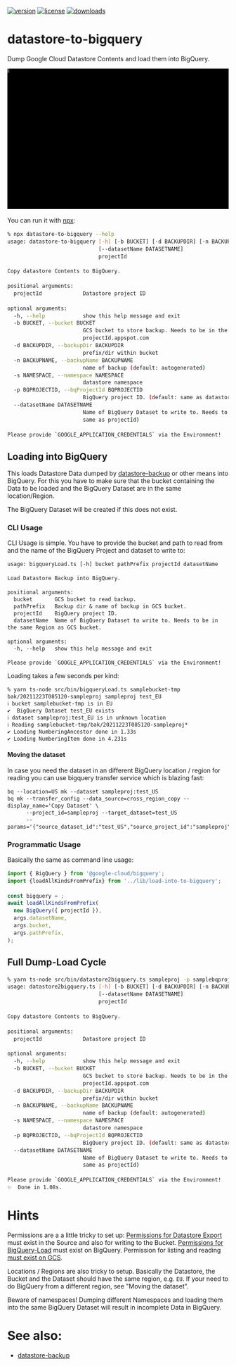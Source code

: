 [![version](https://img.shields.io/npm/v/datastore-to-bigquery.svg?style=flat-square)](https://npmjs.org/datastore-to-bigquery)
[![license](https://img.shields.io/npm/l/datastore-to-bigquery?color=%23007a1f&style=flat-square)](https://github.com/mdornseif/datastore-to-bigquery/blob/master/LICENSE)
[![downloads](https://img.shields.io/npm/dm/datastore-to-bigquery?style=flat-square&color=%23007a1f)](https://npmcharts.com/compare/datastore-to-bigquery)

# datastore-to-bigquery

Dump Google Cloud Datastore Contents and load them into BigQuery.

![Sample Output](https://raw.githubusercontent.com/mdornseif/datastore-to-bigquery/main/README.svg)

You can run it with [npx](https://www.npmjs.com/package/npx):

```sh
% npx datastore-to-bigquery --help
usage: datastore-to-bigquery [-h] [-b BUCKET] [-d BACKUPDIR] [-n BACKUPNAME] [-s NAMESPACE] [-p BQPROJECTID]
                             [--datasetName DATASETNAME]
                             projectId

Copy datastore Contents to BigQuery.

positional arguments:
  projectId             Datastore project ID

optional arguments:
  -h, --help            show this help message and exit
  -b BUCKET, --bucket BUCKET
                        GCS bucket to store backup. Needs to be in the same Region as datastore. (default:
                        projectId.appspot.com
  -d BACKUPDIR, --backupDir BACKUPDIR
                        prefix/dir within bucket
  -n BACKUPNAME, --backupName BACKUPNAME
                        name of backup (default: autogenerated)
  -s NAMESPACE, --namespace NAMESPACE
                        datastore namespace
  -p BQPROJECTID, --bqProjectId BQPROJECTID
                        BigQuery project ID. (default: same as datastore)
  --datasetName DATASETNAME
                        Name of BigQuery Dataset to write to. Needs to be in the same Region as GCS bucket. (default:
                        same as projectId)

Please provide `GOOGLE_APPLICATION_CREDENTIALS` via the Environment!
```

## Loading into BigQuery

This loads Datastore Data dumped by [datastore-backup](https://www.npmjs.com/package/datastore-backup) or other means into BigQuery. For this you have to make sure that the bucket containing the Data to be loaded and the BigQuery Dataset are in the same location/Region.

The BigQuery Dataset will be created if this does not exist.

### CLI Usage

CLI Usage is simple. You have to provide the bucket and path to read from and the name of the BigQuery Project and dataset to write to:

```
usage: bigqueryLoad.ts [-h] bucket pathPrefix projectId datasetName

Load Datastore Backup into BigQuery.

positional arguments:
  bucket       GCS bucket to read backup.
  pathPrefix   Backup dir & name of backup in GCS bucket.
  projectId    BigQuery project ID.
  datasetName  Name of BigQuery Dataset to write to. Needs to be in the same Region as GCS bucket.

optional arguments:
  -h, --help   show this help message and exit

Please provide `GOOGLE_APPLICATION_CREDENTIALS` via the Environment!
```

Loading takes a few seconds per kind:

```
% yarn ts-node src/bin/bigqueryLoad.ts samplebucket-tmp bak/20211223T085120-sampleproj sampleproj test_EU
ℹ bucket samplebucket-tmp is in EU
✔  BigQuery Dataset test_EU exists
ℹ dataset sampleproj:test_EU is in unknown location
ℹ Reading samplebucket-tmp/bak/20211223T085120-sampleproj*
✔ Loading NumberingAncestor done in 1.33s
✔ Loading NumberingItem done in 4.231s
```

#### Moving the dataset

In case you need the dataset in an different BigQuery location / region for reading you can use bigquery transfer service which is blazing fast:

```
bq --location=US mk --dataset sampleproj:test_US
bq mk --transfer_config --data_source=cross_region_copy --display_name='Copy Dataset' \
      --project_id=sampleproj --target_dataset=test_US
      --params='{"source_dataset_id":"test_US","source_project_id":"sampleproj"}'
```

### Programmatic Usage

Basically the same as command line usage:

```js
import { BigQuery } from '@google-cloud/bigquery';
import {loadAllKindsFromPrefix} from '../lib/load-into-to-bigquery';

const bigquery = ;
await loadAllKindsFromPrefix(
  new BigQuery({ projectId }),
  args.datasetName,
  args.bucket,
  args.pathPrefix,
);
```

## Full Dump-Load Cycle

```sh
% yarn ts-node src/bin/datastore2bigquery.ts sampleproj -p samplebqproj  --bucket samplebucket-tmp --help
usage: datastore2bigquery.ts [-h] [-b BUCKET] [-d BACKUPDIR] [-n BACKUPNAME] [-s NAMESPACE] [-p BQPROJECTID]
                             [--datasetName DATASETNAME]
                             projectId

Copy datastore Contents to BigQuery.

positional arguments:
  projectId             Datastore project ID

optional arguments:
  -h, --help            show this help message and exit
  -b BUCKET, --bucket BUCKET
                        GCS bucket to store backup. Needs to be in the same Region as datastore. (default:
                        projectId.appspot.com
  -d BACKUPDIR, --backupDir BACKUPDIR
                        prefix/dir within bucket
  -n BACKUPNAME, --backupName BACKUPNAME
                        name of backup (default: autogenerated)
  -s NAMESPACE, --namespace NAMESPACE
                        datastore namespace
  -p BQPROJECTID, --bqProjectId BQPROJECTID
                        BigQuery project ID. (default: same as datastore)
  --datasetName DATASETNAME
                        Name of BigQuery Dataset to write to. Needs to be in the same Region as GCS bucket. (default:
                        same as projectId)

Please provide `GOOGLE_APPLICATION_CREDENTIALS` via the Environment!
✨  Done in 1.08s.
```

# Hints

Permissions are a a little tricky to set up: [Permissions for Datastore Export](https://cloud.google.com/datastore/docs/export-import-entities#before_you_begin) must exist in the Source and also for writing to the Bucket. [Permissions for BigQuery-Load](https://cloud.google.com/bigquery/docs/batch-loading-data) must exist on BigQuery. Permission for listing and reading [must exist on GCS](https://cloud.google.com/bigquery/docs/batch-loading-data#permissions-load-data-from-cloud-storage).

Locations / Regions are also tricky to setup. Basically the Datastore, the Bucket and the Dataset should have the same region, e.g. `EU`. If your need to do BigQuery from a different region, see "Moving the dataset".

Beware of namespaces! Dumping different Namespaces and loading them into the same BigQuery Dataset will result in incomplete Data in BigQuery.

# See also:

- [datastore-backup](https://www.npmjs.com/package/datastore-backup)
